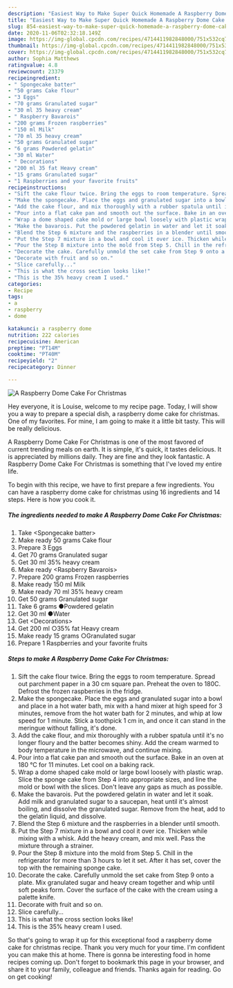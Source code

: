 ```yaml
---
description: "Easiest Way to Make Super Quick Homemade A Raspberry Dome Cake For Christmas"
title: "Easiest Way to Make Super Quick Homemade A Raspberry Dome Cake For Christmas"
slug: 854-easiest-way-to-make-super-quick-homemade-a-raspberry-dome-cake-for-christmas
date: 2020-11-06T02:32:18.149Z
image: https://img-global.cpcdn.com/recipes/4714411982848000/751x532cq70/a-raspberry-dome-cake-for-christmas-recipe-main-photo.jpg
thumbnail: https://img-global.cpcdn.com/recipes/4714411982848000/751x532cq70/a-raspberry-dome-cake-for-christmas-recipe-main-photo.jpg
cover: https://img-global.cpcdn.com/recipes/4714411982848000/751x532cq70/a-raspberry-dome-cake-for-christmas-recipe-main-photo.jpg
author: Sophia Matthews
ratingvalue: 4.8
reviewcount: 23379
recipeingredient:
- " Spongecake batter"
- "50 grams Cake flour"
- "3 Eggs"
- "70 grams Granulated sugar"
- "30 ml 35 heavy cream"
- " Raspberry Bavarois"
- "200 grams Frozen raspberries"
- "150 ml Milk"
- "70 ml 35 heavy cream"
- "50 grams Granulated sugar"
- "6 grams Powdered gelatin"
- "30 ml Water"
- " Decorations"
- "200 ml 35 fat Heavy cream"
- "15 grams Granulated sugar"
- "1 Raspberries and your favorite fruits"
recipeinstructions:
- "Sift the cake flour twice. Bring the eggs to room temperature. Spread out parchment paper in a 30 cm square pan. Preheat the oven to 180C. Defrost the frozen raspberries in the fridge."
- "Make the spongecake. Place the eggs and granulated sugar into a bowl and place in a hot water bath, mix with a hand mixer at high speed for 3 minutes, remove from the hot water bath for 2 minutes, and whip at low speed for 1 minute. Stick a toothpick 1 cm in, and once it can stand in the meringue without falling, it&#39;s done."
- "Add the cake flour, and mix thoroughly with a rubber spatula until it&#39;s no longer floury and the batter becomes shiny. Add the cream warmed to body temperature in the microwave, and continue mixing."
- "Pour into a flat cake pan and smooth out the surface. Bake in an oven at 180 °C for 11 minutes. Let cool on a baking rack."
- "Wrap a dome shaped cake mold or large bowl loosely with plastic wrap. Slice the sponge cake from Step 4 into appropriate sizes, and line the mold or bowl with the slices. Don&#39;t leave any gaps as much as possible."
- "Make the bavarois. Put the powdered gelatin in water and let it soak. Add milk and granulated sugar to a saucepan, heat  until it&#39;s almost boiling, and dissolve the granulated sugar. Remove from the heat, add to the gelatin liquid, and dissolve."
- "Blend the Step 6 mixture and the raspberries in a blender until smooth."
- "Put the Step 7 mixture in a bowl and cool it over ice. Thicken while mixing with a whisk. Add the heavy cream, and mix well. Pass the mixture through a strainer."
- "Pour the Step 8 mixture into the mold from Step 5. Chill in the refrigerator for more than 3 hours to let it set. After it has set, cover the top with the remaining sponge cake."
- "Decorate the cake. Carefully unmold the set cake from Step 9 onto a plate. Mix granulated sugar and heavy cream together and whip until soft peaks form. Cover the surface of the cake with the cream using a palette knife."
- "Decorate with fruit and so on."
- "Slice carefully..."
- "This is what the cross section looks like!"
- "This is the 35% heavy cream I used."
categories:
- Recipe
tags:
- a
- raspberry
- dome

katakunci: a raspberry dome 
nutrition: 222 calories
recipecuisine: American
preptime: "PT14M"
cooktime: "PT40M"
recipeyield: "2"
recipecategory: Dinner

---
```



![A Raspberry Dome Cake For Christmas](https://img-global.cpcdn.com/recipes/4714411982848000/751x532cq70/a-raspberry-dome-cake-for-christmas-recipe-main-photo.jpg)

Hey everyone, it is Louise, welcome to my recipe page. Today, I will show you a way to prepare a special dish, a raspberry dome cake for christmas. One of my favorites. For mine, I am going to make it a little bit tasty. This will be really delicious.

A Raspberry Dome Cake For Christmas is one of the most favored of current trending meals on earth. It is simple, it's quick, it tastes delicious. It is appreciated by millions daily. They are fine and they look fantastic. A Raspberry Dome Cake For Christmas is something that I've loved my entire life.




To begin with this recipe, we have to first prepare a few ingredients. You can have a raspberry dome cake for christmas using 16 ingredients and 14 steps. Here is how you cook it.

<!--inarticleads1-->

##### The ingredients needed to make A Raspberry Dome Cake For Christmas:

1. Take  &lt;Spongecake batter&gt;
1. Make ready 50 grams Cake flour
1. Prepare 3 Eggs
1. Get 70 grams Granulated sugar
1. Get 30 ml 35% heavy cream
1. Make ready  &lt;Raspberry Bavarois&gt;
1. Prepare 200 grams Frozen raspberries
1. Make ready 150 ml Milk
1. Make ready 70 ml 35% heavy cream
1. Get 50 grams Granulated sugar
1. Take 6 grams ●Powdered gelatin
1. Get 30 ml ●Water
1. Get  &lt;Decorations&gt;
1. Get 200 ml ○35% fat Heavy cream
1. Make ready 15 grams ○Granulated sugar
1. Prepare 1 Raspberries and your favorite fruits




<!--inarticleads2-->

##### Steps to make A Raspberry Dome Cake For Christmas:

1. Sift the cake flour twice. Bring the eggs to room temperature. Spread out parchment paper in a 30 cm square pan. Preheat the oven to 180C. Defrost the frozen raspberries in the fridge.
1. Make the spongecake. Place the eggs and granulated sugar into a bowl and place in a hot water bath, mix with a hand mixer at high speed for 3 minutes, remove from the hot water bath for 2 minutes, and whip at low speed for 1 minute. Stick a toothpick 1 cm in, and once it can stand in the meringue without falling, it&#39;s done.
1. Add the cake flour, and mix thoroughly with a rubber spatula until it&#39;s no longer floury and the batter becomes shiny. Add the cream warmed to body temperature in the microwave, and continue mixing.
1. Pour into a flat cake pan and smooth out the surface. Bake in an oven at 180 °C for 11 minutes. Let cool on a baking rack.
1. Wrap a dome shaped cake mold or large bowl loosely with plastic wrap. Slice the sponge cake from Step 4 into appropriate sizes, and line the mold or bowl with the slices. Don&#39;t leave any gaps as much as possible.
1. Make the bavarois. Put the powdered gelatin in water and let it soak. Add milk and granulated sugar to a saucepan, heat  until it&#39;s almost boiling, and dissolve the granulated sugar. Remove from the heat, add to the gelatin liquid, and dissolve.
1. Blend the Step 6 mixture and the raspberries in a blender until smooth.
1. Put the Step 7 mixture in a bowl and cool it over ice. Thicken while mixing with a whisk. Add the heavy cream, and mix well. Pass the mixture through a strainer.
1. Pour the Step 8 mixture into the mold from Step 5. Chill in the refrigerator for more than 3 hours to let it set. After it has set, cover the top with the remaining sponge cake.
1. Decorate the cake. Carefully unmold the set cake from Step 9 onto a plate. Mix granulated sugar and heavy cream together and whip until soft peaks form. Cover the surface of the cake with the cream using a palette knife.
1. Decorate with fruit and so on.
1. Slice carefully...
1. This is what the cross section looks like!
1. This is the 35% heavy cream I used.




So that's going to wrap it up for this exceptional food a raspberry dome cake for christmas recipe. Thank you very much for your time. I'm confident you can make this at home. There is gonna be interesting food in home recipes coming up. Don't forget to bookmark this page in your browser, and share it to your family, colleague and friends. Thanks again for reading. Go on get cooking!

